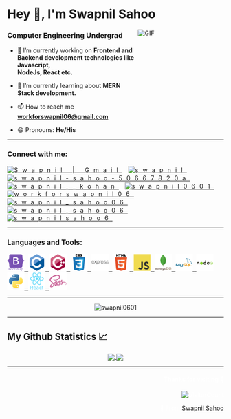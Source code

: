 <h1 align="left">Hey 👋, I'm Swapnil Sahoo</h1>
<img align="right" alt="GIF" width="200x"height="220px" src="https://i.pinimg.com/originals/09/c6/29/09c62903beeba336dc9da76eb5c9a107.gif" />
<h3 align="left">Computer Engineering Undergrad</h3>


- 🔭 I’m currently working on **Frontend and Backend development technologies like Javascript,** 
      <br> **NodeJs, React etc.**

- 🌱 I’m currently learning about **MERN Stack development.**

- 📫 How to reach me **workforswapnil06@gmail.com**

- 😄 Pronouns: **He/His**

---

<h3 align="left">Connect with me:</h3>
<div  align="left" style=" letter-spacing:10px; ">
<a href="mailto:workforswapnil06@gmail.com"><img align="center" alt="Swapnil | Gmail"  width="32px" height="27px"  src="https://cdn.dribbble.com/users/2113992/screenshots/14510264/gmail_animation.gif"/></a>
<a href="https://twitter.com/kohan0601" target="blank"><img align="center" src="https://techcrunch.com/wp-content/uploads/2014/06/twitter-rise.gif?w=730&crop=1" alt="swapnil"  width="32px" height="27px" /></a>
<a href="https://linkedin.com/in/swapnil-sahoo-50667820a" target="blank"><img align="center" src="https://i.pinimg.com/originals/de/b4/6f/deb46f02a59e3b3a2aa58fac16290d63.gif" alt="swapnil-sahoo-50667820a"  width="32px" height="27px" /></a>
<a href="https://instagram.com/swapnil__kohan" target="blank"><img align="center" src="https://letket.com/wp-content/uploads/2020/07/IncompleteTightDanishswedishfarmdog-max-1mb.gif" alt="swapnil__kohan"  width="32px" height="27px" /></a>
<a href="https://www.codechef.com/users/swapnil0601" target="blank"><img align="center" src="https://static.uacdn.net/thumbnail/external-app-icons/ce4fd2180646452aa0b03c3ffa3ef8e2.png" alt="swapnil0601"  width="32px" height="27px" /></a>
<a href="https://www.hackerrank.com/workforswapnil06" target="blank"><img align="center" src="https://raw.githubusercontent.com/rahuldkjain/github-profile-readme-generator/master/src/images/icons/Social/hackerrank.svg" alt="workforswapnil06"  width="32px" height="27px" /></a>
<a href="https://codeforces.com/profile/swapnil_sahoo06" target="blank"><img align="center" src="https://raw.githubusercontent.com/rahuldkjain/github-profile-readme-generator/master/src/images/icons/Social/codeforces.svg" alt="swapnil_sahoo06"  width="32px" height="27px" /></a>
<a href="https://www.leetcode.com/swapnil_sahoo06" target="blank"><img align="center" src="https://raw.githubusercontent.com/rahuldkjain/github-profile-readme-generator/master/src/images/icons/Social/leet-code.svg" alt="swapnil_sahoo06"  width="32px" height="27px" /></a>
<a href="https://auth.geeksforgeeks.org/user/swapnilsahoo6" target="blank"><img align="center" src="https://raw.githubusercontent.com/rahuldkjain/github-profile-readme-generator/master/src/images/icons/Social/geeks-for-geeks.svg" alt="swapnilsahoo6"  width="32px" height="27px" /></a>


</div>



---

<h3 align="left">Languages and Tools:</h3>
<p style=" letter-spacing:5px;" align="left"> <a href="https://getbootstrap.com" target="_blank" rel="noreferrer"> <img src="https://raw.githubusercontent.com/devicons/devicon/master/icons/bootstrap/bootstrap-plain-wordmark.svg" alt="bootstrap"  width="40px" height="40px"/> </a> <a href="https://www.cprogramming.com/" target="_blank" rel="noreferrer"> <img src="https://raw.githubusercontent.com/devicons/devicon/master/icons/c/c-original.svg" alt="c"  width="40px" height="40px"/> </a> <a href="https://www.w3schools.com/cpp/" target="_blank" rel="noreferrer"> <img src="https://raw.githubusercontent.com/devicons/devicon/master/icons/cplusplus/cplusplus-original.svg" alt="cplusplus"  width="40px" height="40px"/> </a> <a href="https://www.w3schools.com/css/" target="_blank" rel="noreferrer"> <img src="https://raw.githubusercontent.com/devicons/devicon/master/icons/css3/css3-original-wordmark.svg" alt="css3"  width="40px" height="40px"/> </a> <a href="https://expressjs.com" target="_blank" rel="noreferrer"> <img src="https://raw.githubusercontent.com/devicons/devicon/master/icons/express/express-original-wordmark.svg" alt="express"  width="40px" height="40px"/> </a> <a href="https://www.w3.org/html/" target="_blank" rel="noreferrer"> <img src="https://raw.githubusercontent.com/devicons/devicon/master/icons/html5/html5-original-wordmark.svg" alt="html5"  width="40px" height="40px"/> </a> <a href="https://developer.mozilla.org/en-US/docs/Web/JavaScript" target="_blank" rel="noreferrer"> <img src="https://raw.githubusercontent.com/devicons/devicon/master/icons/javascript/javascript-original.svg" alt="javascript"  width="40px" height="40px"/> </a> <a href="https://www.mongodb.com/" target="_blank" rel="noreferrer"> <img src="https://raw.githubusercontent.com/devicons/devicon/master/icons/mongodb/mongodb-original-wordmark.svg" alt="mongodb"  width="40px" height="40px"/> </a> <a href="https://www.mysql.com/" target="_blank" rel="noreferrer"> <img src="https://raw.githubusercontent.com/devicons/devicon/master/icons/mysql/mysql-original-wordmark.svg" alt="mysql"  width="40px" height="40px"/> </a> <a href="https://nodejs.org" target="_blank" rel="noreferrer"> <img src="https://raw.githubusercontent.com/devicons/devicon/master/icons/nodejs/nodejs-original-wordmark.svg" alt="nodejs"  width="40px" height="40px"/> </a> <a href="https://www.python.org" target="_blank" rel="noreferrer"> <img src="https://raw.githubusercontent.com/devicons/devicon/master/icons/python/python-original.svg" alt="python"  width="40px" height="40px"/> </a> <a href="https://reactjs.org/" target="_blank" rel="noreferrer"> <img src="https://raw.githubusercontent.com/devicons/devicon/master/icons/react/react-original-wordmark.svg" alt="react"  width="40px" height="40px"/> </a> <a href="https://sass-lang.com" target="_blank" rel="noreferrer"> <img src="https://raw.githubusercontent.com/devicons/devicon/master/icons/sass/sass-original.svg" alt="sass"  width="40px" height="40px"/> </a> </p>

---

<p align="center"><img align="center" src="https://github-readme-streak-stats.herokuapp.com/?user=swapnil0601&theme=dracula" alt="swapnil0601" /></p>

---

## My Github Statistics 📈

 <div align="center"> 
     <a href="">
      <img align="center" src="https://github-readme-stats.vercel.app/api?username=swapnil0601&&show_icons=true&theme=dracula" />
    </a>
    <a href="">
      <img align="center" height="195px" src="https://github-readme-stats.vercel.app/api/top-langs/?username=swapnil0601&theme=dracula&hide=glsl,python"/>
    </a>
</div


      
 </br>
 
---

<div align="right" style="color:white">

#### Thanks for visiting 💙
![VisitorCount](https://profile-counter.glitch.me/swapnil0601/count.svg)

🧋 From [Swapnil Sahoo](https://github.com/swapnil0601)

</div>
